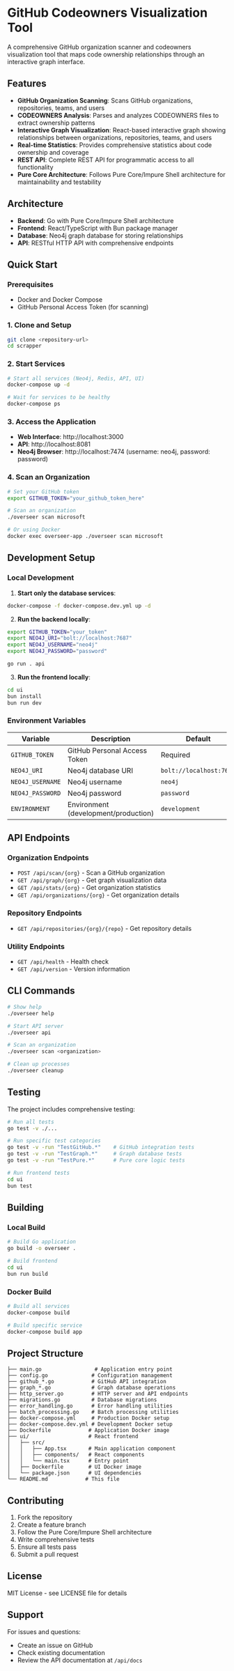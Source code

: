 # GitHub Codeowners Visualization Tool

A comprehensive GitHub organization scanner and codeowners visualization tool that maps code ownership relationships through an interactive graph interface.

## Features

- **GitHub Organization Scanning**: Scans GitHub organizations, repositories, teams, and users
- **CODEOWNERS Analysis**: Parses and analyzes CODEOWNERS files to extract ownership patterns
- **Interactive Graph Visualization**: React-based interactive graph showing relationships between organizations, repositories, teams, and users
- **Real-time Statistics**: Provides comprehensive statistics about code ownership and coverage
- **REST API**: Complete REST API for programmatic access to all functionality
- **Pure Core Architecture**: Follows Pure Core/Impure Shell architecture for maintainability and testability

## Architecture

- **Backend**: Go with Pure Core/Impure Shell architecture
- **Frontend**: React/TypeScript with Bun package manager
- **Database**: Neo4j graph database for storing relationships
- **API**: RESTful HTTP API with comprehensive endpoints

## Quick Start

### Prerequisites

- Docker and Docker Compose
- GitHub Personal Access Token (for scanning)

### 1. Clone and Setup

```bash
git clone <repository-url>
cd scrapper
```

### 2. Start Services

```bash
# Start all services (Neo4j, Redis, API, UI)
docker-compose up -d

# Wait for services to be healthy
docker-compose ps
```

### 3. Access the Application

- **Web Interface**: http://localhost:3000
- **API**: http://localhost:8081
- **Neo4j Browser**: http://localhost:7474 (username: neo4j, password: password)

### 4. Scan an Organization

```bash
# Set your GitHub token
export GITHUB_TOKEN="your_github_token_here"

# Scan an organization
./overseer scan microsoft

# Or using Docker
docker exec overseer-app ./overseer scan microsoft
```

## Development Setup

### Local Development

1. **Start only the database services**:

```bash
docker-compose -f docker-compose.dev.yml up -d
```

2. **Run the backend locally**:

```bash
export GITHUB_TOKEN="your_token"
export NEO4J_URI="bolt://localhost:7687"
export NEO4J_USERNAME="neo4j"
export NEO4J_PASSWORD="password"

go run . api
```

3. **Run the frontend locally**:

```bash
cd ui
bun install
bun run dev
```

### Environment Variables

| Variable         | Description                          | Default                 |
| ---------------- | ------------------------------------ | ----------------------- |
| `GITHUB_TOKEN`   | GitHub Personal Access Token         | Required                |
| `NEO4J_URI`      | Neo4j database URI                   | `bolt://localhost:7687` |
| `NEO4J_USERNAME` | Neo4j username                       | `neo4j`                 |
| `NEO4J_PASSWORD` | Neo4j password                       | `password`              |
| `ENVIRONMENT`    | Environment (development/production) | `development`           |

## API Endpoints

### Organization Endpoints

- `POST /api/scan/{org}` - Scan a GitHub organization
- `GET /api/graph/{org}` - Get graph visualization data
- `GET /api/stats/{org}` - Get organization statistics
- `GET /api/organizations/{org}` - Get organization details

### Repository Endpoints

- `GET /api/repositories/{org}/{repo}` - Get repository details

### Utility Endpoints

- `GET /api/health` - Health check
- `GET /api/version` - Version information

## CLI Commands

```bash
# Show help
./overseer help

# Start API server
./overseer api

# Scan an organization
./overseer scan <organization>

# Clean up processes
./overseer cleanup
```

## Testing

The project includes comprehensive testing:

```bash
# Run all tests
go test -v ./...

# Run specific test categories
go test -v -run "TestGitHub.*"    # GitHub integration tests
go test -v -run "TestGraph.*"     # Graph database tests
go test -v -run "TestPure.*"      # Pure core logic tests

# Run frontend tests
cd ui
bun test
```

## Building

### Local Build

```bash
# Build Go application
go build -o overseer .

# Build frontend
cd ui
bun run build
```

### Docker Build

```bash
# Build all services
docker-compose build

# Build specific service
docker-compose build app
```

## Project Structure

```
├── main.go                 # Application entry point
├── config.go              # Configuration management
├── github_*.go            # GitHub API integration
├── graph_*.go             # Graph database operations
├── http_server.go         # HTTP server and API endpoints
├── migrations.go          # Database migrations
├── error_handling.go      # Error handling utilities
├── batch_processing.go    # Batch processing utilities
├── docker-compose.yml     # Production Docker setup
├── docker-compose.dev.yml # Development Docker setup
├── Dockerfile            # Application Docker image
├── ui/                   # React frontend
│   ├── src/
│   │   ├── App.tsx       # Main application component
│   │   ├── components/   # React components
│   │   └── main.tsx      # Entry point
│   ├── Dockerfile        # UI Docker image
│   └── package.json      # UI dependencies
└── README.md            # This file
```

## Contributing

1. Fork the repository
2. Create a feature branch
3. Follow the Pure Core/Impure Shell architecture
4. Write comprehensive tests
5. Ensure all tests pass
6. Submit a pull request

## License

MIT License - see LICENSE file for details

## Support

For issues and questions:

- Create an issue on GitHub
- Check existing documentation
- Review the API documentation at `/api/docs`
